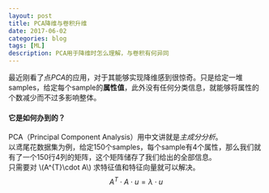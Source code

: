 ```yaml
---
layout: post
title: PCA降维与卷积升维
date: 2017-06-02
categories: blog
tags: [ML]
description: PCA用于降维时怎么理解，与卷积有何异同
---
```

<script type="text/javascript" src="http://cdn.mathjax.org/mathjax/latest/MathJax.js?config=default">)</script>

最近刚看了点*PCA*的应用，对于其能够实现降维感到很惊奇。只是给定一堆samples，给定每个sample的**属性值**，此外没有任何分类信息，就能够将属性的个数减少而不过多影响整体。
#### 它是如何办到的？
PCA（Principal Component Analysis）用中文讲就是*主成分分析*。  
以鸢尾花数据集为例，给定150个samples，每个sample有4个属性，那么我们就有了一个150行4列的矩阵，这个矩阵储存了我们给出的全部信息。  
只需要对
\\(A^{T}\cdot A\\)
求特征值和特征向量就可以解决。
$$A^{T}\cdot A\cdot u=\lambda \cdot u$$

